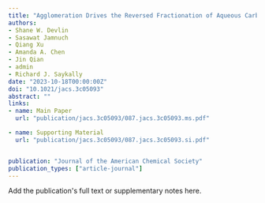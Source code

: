 ```yaml
---
title: "Agglomeration Drives the Reversed Fractionation of Aqueous Carbonate and Bicarbonate at the Air–Water Interface"
authors:
- Shane W. Devlin
- Sasawat Jamnuch
- Qiang Xu
- Amanda A. Chen
- Jin Qian
- admin
- Richard J. Saykally
date: "2023-10-18T00:00:00Z"
doi: "10.1021/jacs.3c05093"
abstract: ""
links:
- name: Main Paper
  url: "publication/jacs.3c05093/087.jacs.3c05093.ms.pdf"

- name: Supporting Material
  url: "publication/jacs.3c05093/087.jacs.3c05093.si.pdf"


publication: "Journal of the American Chemical Society"
publication_types: ["article-journal"]
---
```


Add the publication's full text or supplementary notes here.
